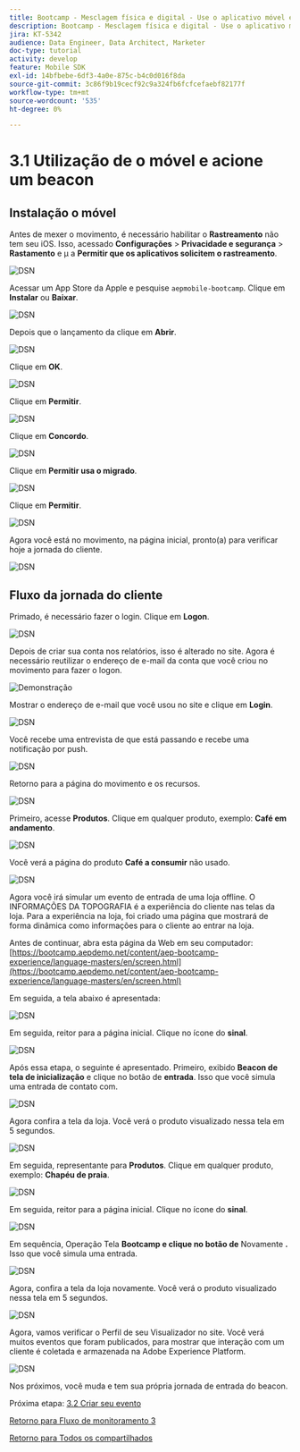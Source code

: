 ```yaml
---
title: Bootcamp - Mesclagem física e digital - Use o aplicativo móvel e acione uma entrada por beacon - Brasil
description: Bootcamp - Mesclagem física e digital - Use o aplicativo móvel e acione uma entrada por beacon - Brasil
jira: KT-5342
audience: Data Engineer, Data Architect, Marketer
doc-type: tutorial
activity: develop
feature: Mobile SDK
exl-id: 14bfbebe-6df3-4a0e-875c-b4c0d016f8da
source-git-commit: 3c86f9b19cecf92c9a324fb6fcfcefaebf82177f
workflow-type: tm+mt
source-wordcount: '535'
ht-degree: 0%

---
```


# 3.1 Utilização de o móvel e acione um beacon

## Instalação o móvel

Antes de mexer o movimento, é necessário habilitar o **Rastreamento** não tem seu iOS. Isso, acessado **Configurações** > **Privacidade e segurança** > **Rastamento** e µ a **Permitir que os aplicativos solicitem o rastreamento**.

![DSN](./../uc3/images/app4.png)

Acessar um App Store da Apple e pesquise `aepmobile-bootcamp`. Clique em **Instalar** ou **Baixar**.

![DSN](./../uc3/images/app1.png)

Depois que o lançamento da clique em **Abrir**.

![DSN](./../uc3/images/app2.png)

Clique em **OK**.

![DSN](./../uc3/images/app9.png)

Clique em **Permitir**.

![DSN](./../uc3/images/app3.png)

Clique em **Concordo**.

![DSN](./../uc3/images/app7.png)

Clique em **Permitir usa o migrado**.

![DSN](./../uc3/images/app8.png)

Clique em **Permitir**.

![DSN](./../uc3/images/app5.png)

Agora você está no movimento, na página inicial, pronto(a) para verificar hoje a jornada do cliente.

![DSN](./../uc3/images/app12.png)

## Fluxo da jornada do cliente

Primado, é necessário fazer o login. Clique em **Logon**.

![DSN](./images/app13.png)

Depois de criar sua conta nos relatórios, isso é alterado no site. Agora é necessário reutilizar o endereço de e-mail da conta que você criou no movimento para fazer o logon.

![Demonstração](./images/pv1.png)

Mostrar o endereço de e-mail que você usou no site e clique em **Login**.

![DSN](./images/app14.png)

Você recebe uma entrevista de que está passando e recebe uma notificação por push.

![DSN](./images/app15.png)

Retorno para a página do movimento e os recursos.

![DSN](./images/app17.png)

Primeiro, acesse **Produtos**. Clique em qualquer produto, exemplo: **Café em andamento**.

![DSN](./images/app19.png)

Você verá a página do produto **Café a consumir** não usado.

![DSN](./images/app20.png)

Agora você irá simular um evento de entrada de uma loja offline. O INFORMAÇÕES DA TOPOGRAFIA é a experiência do cliente nas telas da loja. Para a experiência na loja, foi criado uma página que mostrará de forma dinâmica como informações para o cliente ao entrar na loja.

Antes de continuar, abra esta página da Web em seu computador: [https://bootcamp.aepdemo.net/content/aep-bootcamp-experience/language-masters/en/screen.html](https://bootcamp.aepdemo.net/content/aep-bootcamp-experience/language-masters/en/screen.html)

Em seguida, a tela abaixo é apresentada:

![DSN](./images/screen1.png)

Em seguida, reitor para a página inicial. Clique no ícone do **sinal**.

![DSN](./images/app23.png)

Após essa etapa, o seguinte é apresentado. Primeiro, exibido **Beacon de tela de inicialização** e clique no botão de **entrada**. Isso que você simula uma entrada de contato com.

![DSN](./images/app21.png)

Agora confira a tela da loja. Você verá o produto visualizado nessa tela em 5 segundos.

![DSN](./images/screen2.png)

Em seguida, representante para **Produtos**. Clique em qualquer produto, exemplo: **Chapéu de praia**.

![DSN](./images/app22.png)

Em seguida, reitor para a página inicial. Clique no ícone do **sinal**.

![DSN](./images/app23.png)

Em sequência, Operação Tela **Bootcamp e clique no botão de** Novamente **.** Isso que você simula uma entrada.

![DSN](./images/app21.png)

Agora, confira a tela da loja novamente. Você verá o produto visualizado nessa tela em 5 segundos.

![DSN](./images/screen3.png)

Agora, vamos verificar o Perfil de seu Visualizador no site. Você verá muitos eventos que foram publicados, para mostrar que interação com um cliente é coletada e armazenada na Adobe Experience Platform.

![DSN](./images/screen4.png)

Nos próximos, você muda e tem sua própria jornada de entrada do beacon.

Próxima etapa: [3.2 Criar seu evento](./ex2.md)

[Retorno para Fluxo de monitoramento 3](./uc3.md)

[Retorno para Todos os compartilhados](../../overview.md)
